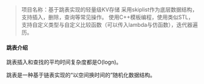 

> 项目名称：基于跳表实现的轻量级KV存储
> 采用skiplist作为底层数据结构，支持插入，删除，查询等常见操作。
> 使用C++模板编程，使用类似STL，支持自定义类型与自定义比较函数（可以传入lambda与仿函数），迭代器遍历。



#### 跳表介绍

跳表插入和查找的平均时间复杂度都是O(logn)。

跳表是一种基于链表实现的“以空间换时间的”随机化数据结构。

